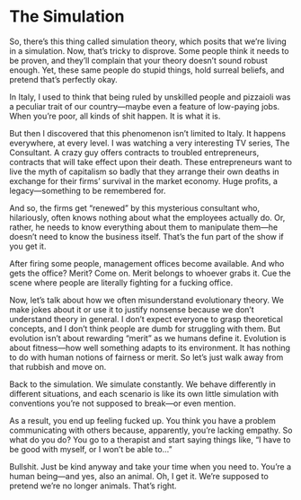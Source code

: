 # The Simulation
So, there’s this thing called simulation theory, which posits that we’re living in a simulation. Now, that’s tricky to disprove. Some people think it needs to be proven, and they’ll complain that your theory doesn’t sound robust enough. Yet, these same people do stupid things, hold surreal beliefs, and pretend that’s perfectly okay.

In Italy, I used to think that being ruled by unskilled people and pizzaioli was a peculiar trait of our country—maybe even a feature of low-paying jobs. When you’re poor, all kinds of shit happen. It is what it is.

But then I discovered that this phenomenon isn’t limited to Italy. It happens everywhere, at every level.
I was watching a very interesting TV series, The Consultant. A crazy guy offers contracts to troubled entrepreneurs, contracts that will take effect upon their death. These entrepreneurs want to live the myth of capitalism so badly that they arrange their own deaths in exchange for their firms’ survival in the market economy. Huge profits, a legacy—something to be remembered for.

And so, the firms get “renewed” by this mysterious consultant who, hilariously, often knows nothing about what the employees actually do. Or, rather, he needs to know everything about them to manipulate them—he doesn’t need to know the business itself. That’s the fun part of the show if you get it.

After firing some people, management offices become available. And who gets the office?
Merit? Come on. Merit belongs to whoever grabs it. Cue the scene where people are literally fighting for a fucking office.

Now, let’s talk about how we often misunderstand evolutionary theory. We make jokes about it or use it to justify nonsense because we don’t understand theory in general.
I don’t expect everyone to grasp theoretical concepts, and I don’t think people are dumb for struggling with them. But evolution isn’t about rewarding “merit” as we humans define it. Evolution is about fitness—how well something adapts to its environment. It has nothing to do with human notions of fairness or merit. So let’s just walk away from that rubbish and move on.

Back to the simulation. We simulate constantly. We behave differently in different situations, and each scenario is like its own little simulation with conventions you’re not supposed to break—or even mention.

As a result, you end up feeling fucked up. You think you have a problem communicating with others because, apparently, you’re lacking empathy. So what do you do? You go to a therapist and start saying things like, “I have to be good with myself, or I won’t be able to...”

Bullshit. Just be kind anyway and take your time when you need to. You’re a human being—and yes, also an animal. Oh, I get it. We’re supposed to pretend we’re no longer animals. That’s right.
